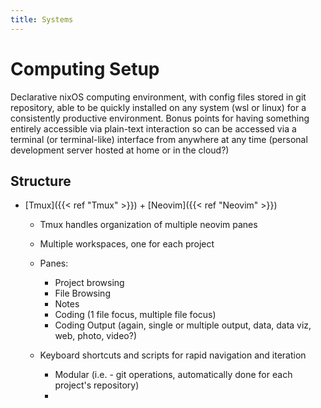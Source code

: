```yaml
---
title: Systems
---
```

# Computing Setup
Declarative nixOS computing environment, with config files stored in git repository, able to be quickly installed on any system (wsl or linux) for a consistently productive environment.
	Bonus points for having something entirely accessible via plain-text interaction so can be accessed via a terminal (or terminal-like) interface from anywhere at any time (personal development server hosted at home or in the cloud?)

## Structure
 - [Tmux]({{< ref "Tmux" >}}) + [Neovim]({{< ref "Neovim" >}})
	 - Tmux handles organization of multiple neovim panes
	 - Multiple workspaces, one for each project
	 
	 - Panes:
		 - Project browsing
		 - File Browsing
		 - Notes
		 - Coding (1 file focus, multiple file focus)
		 - Coding Output (again, single or multiple output, data, data viz, web, photo, video?)
	 - Keyboard shortcuts and scripts for rapid navigation and iteration
		 - Modular (i.e. - git operations, automatically done for each project's repository)
		 -